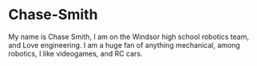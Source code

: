 # Chase-Smith

My name is Chase Smith, I am on the Windsor high school robotics team, and Love engineering. I am a huge fan of anything mechanical, among robotics, I like videogames, and RC cars.

